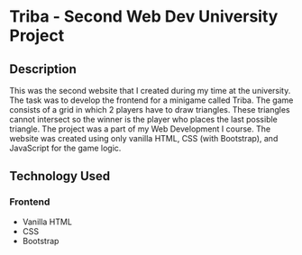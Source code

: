 # Triba - Second Web Dev University Project

## Description
This was the second website that I created during my time at the university. The task was to develop the frontend for a minigame called Triba.
The game consists of a grid in which 2 players have to draw triangles. These triangles cannot intersect so the winner is the player who places the last possible triangle.
The project was a part of my Web Development I course. 
The website was created using only vanilla HTML, CSS (with Bootstrap), and JavaScript for the game logic. 

## Technology Used
### Frontend
- Vanilla HTML
- CSS
- Bootstrap
